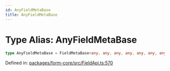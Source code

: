 ```yaml
---
id: AnyFieldMetaBase
title: AnyFieldMetaBase
---
```


<!-- DO NOT EDIT: this page is autogenerated from the type comments -->

# Type Alias: AnyFieldMetaBase

```ts
type AnyFieldMetaBase = FieldMetaBase<any, any, any, any, any, any, any, any, any, any, any, any, any, any, any, any, any>;
```

Defined in: [packages/form-core/src/FieldApi.ts:570](https://github.com/TanStack/form/blob/main/packages/form-core/src/FieldApi.ts#L570)
